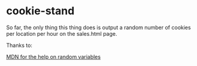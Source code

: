 # cookie-stand
So far, the only thing this thing does is output a random number of cookies per location per hour on the sales.html page.

Thanks to: 

[MDN for the help on random variables](https://developer.mozilla.org/en-US/docs/Web/JavaScript/Reference/Global_Objects/Math/random)
